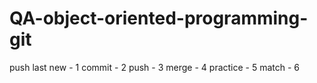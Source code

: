 # QA-object-oriented-programming-git

push 
last
new - 1
commit - 2
push - 3
merge - 4
practice - 5
match - 6
